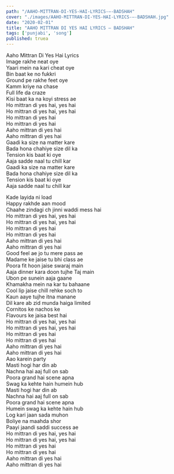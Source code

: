 ```yaml
---
path: "/AAHO-MITTRAN-DI-YES-HAI-LYRICS-–-BADSHAH"
cover: "./images/AAHO-MITTRAN-DI-YES-HAI-LYRICS-–-BADSHAH.jpg"
date: "2020-02-01"
title: "AAHO MITTRAN DI YES HAI LYRICS – BADSHAH"
tags: ['punjabi', 'song']
published: truea
---
```

  
Aaho Mittran Di Yes Hai Lyrics  
Image rakhe neat oye  
Yaari mein na kari cheat oye  
Bin baat ke no fukkri  
Ground pe rakhe feet oye  
Kamm kriye na chase  
Full life da craze  
Kisi baat ka na koyi stress ae  
Ho mittran di yes hai, yes hai  
Ho mittran di yes hai, yes hai  
Ho mittran di yes hai  
Ho mittran di yes hai  
Aaho mittran di yes hai  
Aaho mittran di yes hai  
Gaadi ka size na matter kare  
Bada hona chahiye size dil ka  
Tension kis baat ki oye  
Aaja sadde naal tu chill kar  
Gaadi ka size na matter kare  
Bada hona chahiye size dil ka  
Tension kis baat ki oye  
Aaja sadde naal tu chill kar  
  
  
  
  
  
  
Kade layida ni load  
Happy rakhde aan mood  
Chaahe zindagi ch jinni waddi mess hai  
Ho mittran di yes hai, yes hai  
Ho mittran di yes hai, yes hai  
Ho mittran di yes hai  
Ho mittran di yes hai  
Aaho mittran di yes hai  
Aaho mittran di yes hai  
Good feel ae jo tu mere pass ae  
Madame ke jaise tu bhi class ae  
Poora fit hoon jaise swaraj main  
Aaja dinner kara doon tujhe Taj main  
Ubon pe sunein aaja gaane  
Khamakha mein na kar tu bahaane  
Cool lip jaise chill rehke soch to  
Kaun aaye tujhe itna manane  
Dil kare ab zid munda haiga limited  
Cornitos ke nachos ke  
Flavours ke jaisa best hai  
Ho mittran di yes hai, yes hai  
Ho mittran di yes hai, yes hai  
Ho mittran di yes hai  
Ho mittran di yes hai  
Aaho mittran di yes hai  
Aaho mittran di yes hai  
Aao karein party  
Masti hogi har din ab  
Nachna hai aaj full on sab  
Poora grand hai scene apna  
Swag ka kehte hain humein hub  
Masti hogi har din ab  
Nachna hai aaj full on sab  
Poora grand hai scene apna  
Humein swag ka kehte hain hub  
Log kari jaan sada muhon  
Boliye na maahda shor  
Paayi jaandi saddi success ae  
Ho mittran di yes hai, yes hai  
Ho mittran di yes hai, yes hai  
Ho mittran di yes hai  
Ho mittran di yes hai  
Aaho mittran di yes hai  
Aaho mittran di yes hai  
